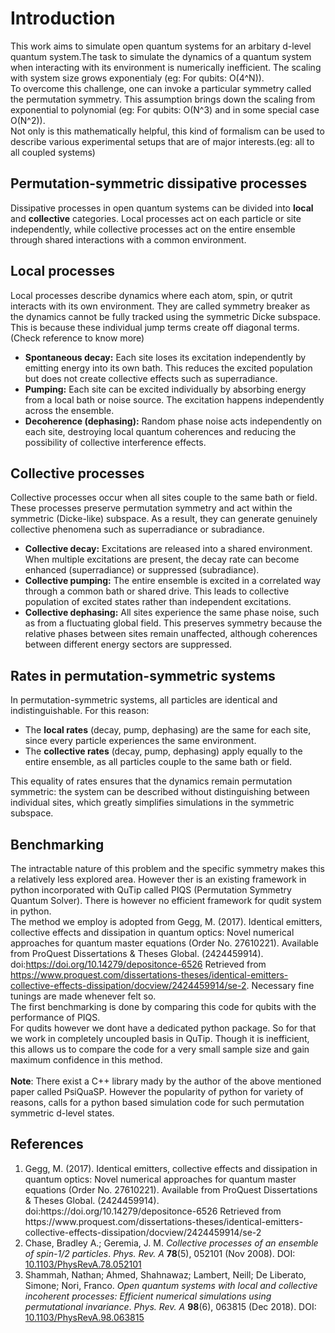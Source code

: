 
# Introduction
This work aims to simulate open quantum systems for an arbitary d-level quantum system.The task to simulate the dynamics of a quantum system when interacting with its environment is numerically inefficient. The scaling with system size grows exponentialy (eg: For qubits: O(4^N)). 
<br>
To overcome this challenge, one can invoke a particular symmetry called the permutation symmetry. This assumption brings down the scaling from exponential to polynomial (eg: For qubits: O(N^3) and in some special case O(N^2)). 
<br>
Not only is this mathematically helpful, this kind of formalism can be used to describe various experimental setups that are of major interests.(eg: all to all coupled systems)

<section>
  <h1>Permutation-symmetric dissipative processes</h1>
  <p>
    Dissipative processes in open quantum systems can be divided into
    <strong>local</strong> and <strong>collective</strong> categories. 
    Local processes act on each particle or site independently, while 
    collective processes act on the entire ensemble through shared
    interactions with a common environment.
  </p>

  <h2>Local processes</h2>
  <p>
    Local processes describe dynamics where each atom, spin, or qutrit
    interacts with its own environment. They are called symmetry breaker as the dynamics cannot be fully tracked using the symmetric Dicke subspace. This is because these individual jump terms create off diagonal terms.(Check reference to know more)
  </p>
  <ul>
    <li>
      <strong>Spontaneous decay:</strong> Each site loses its excitation
      independently by emitting energy into its own bath. This reduces the
      excited population but does not create collective effects such as
      superradiance.
    </li>
    <li>
      <strong>Pumping:</strong> Each site can be excited individually by
      absorbing energy from a local bath or noise source. The excitation
      happens independently across the ensemble.
    </li>
    <li>
      <strong>Decoherence (dephasing):</strong> Random phase noise acts
      independently on each site, destroying local quantum coherences and
      reducing the possibility of collective interference effects.
    </li>
  </ul>

  <h2>Collective processes</h2>
  <p>
    Collective processes occur when all sites couple to the same bath or 
    field. These processes preserve permutation symmetry and act within the 
    symmetric (Dicke-like) subspace. As a result, they can generate 
    genuinely collective phenomena such as superradiance or subradiance.
  </p>
  <ul>
    <li>
      <strong>Collective decay:</strong> Excitations are released into a 
      shared environment. When multiple excitations are present, the decay
      rate can become enhanced (superradiance) or suppressed (subradiance).
    </li>
    <li>
      <strong>Collective pumping:</strong> The entire ensemble is excited 
      in a correlated way through a common bath or shared drive. This leads 
      to collective population of excited states rather than independent 
      excitations.
    </li>
    <li>
      <strong>Collective dephasing:</strong> All sites experience the same 
      phase noise, such as from a fluctuating global field. This preserves 
      symmetry because the relative phases between sites remain unaffected, 
      although coherences between different energy sectors are suppressed.
    </li>
  </ul>

  <h2>Rates in permutation-symmetric systems</h2>
  <p>
    In permutation-symmetric systems, all particles are identical and
    indistinguishable. For this reason:
  </p>
  <ul>
    <li>
      The <strong>local rates</strong> (decay, pump, dephasing) are the same
      for each site, since every particle experiences the same environment.
    </li>
    <li>
      The <strong>collective rates</strong> (decay, pump, dephasing) apply
      equally to the entire ensemble, as all particles couple to the same
      bath or field.
    </li>
  </ul>
  <p>
    This equality of rates ensures that the dynamics remain permutation 
    symmetric: the system can be described without distinguishing between 
    individual sites, which greatly simplifies simulations in the symmetric 
    subspace.
  </p>

# Benchmarking
The intractable nature of this problem and the specific symmetry makes this a relatively less explored area. However ther is an existing framework in python incorporated with QuTip called PIQS (Permutation Symmetry Quantum Solver). There is however no efficient framework for qudit system in python.
<br>
The method we employ is adopted from Gegg, M. (2017). Identical emitters, collective effects and dissipation in quantum optics: Novel numerical approaches for quantum master equations (Order No. 27610221). Available from ProQuest Dissertations & Theses Global. (2424459914). doi:https://doi.org/10.14279/depositonce-6526 Retrieved from https://www.proquest.com/dissertations-theses/identical-emitters-collective-effects-dissipation/docview/2424459914/se-2. Necessary fine tunings are made whenever felt so.
<br>
The first benchmarking is done by comparing this code for qubits with the performance of PIQS. 
<br>
For qudits however we dont have a dedicated python package. So for that we work in completely uncoupled basis in QuTip. Though it is inefficient, this allows us to compare the code for a very small sample size and gain maximum confidence in this method.
<br>
<br>
<strong>Note</strong>: There exist a C++ library mady by the author of the above mentioned paper called PsiQuaSP. However the popularity of python for variety of reasons, calls for a python based simulation code for such permutation symmetric d-level states.

# References
<ol>
<li>Gegg, M. (2017). Identical emitters, collective effects and dissipation in quantum optics: Novel numerical approaches for quantum master equations (Order No. 27610221). Available from ProQuest Dissertations & Theses Global. (2424459914). doi:https://doi.org/10.14279/depositonce-6526 Retrieved from https://www.proquest.com/dissertations-theses/identical-emitters-collective-effects-dissipation/docview/2424459914/se-2</li>
<li>
  Chase, Bradley A.; Geremia, J. M. 
  <em>Collective processes of an ensemble of spin-1/2 particles</em>. 
  <i>Phys. Rev. A</i> <b>78</b>(5), 052101 (Nov 2008). 
  DOI: <a href="https://doi.org/10.1103/PhysRevA.78.052101" target="_blank" rel="noopener noreferrer">
    10.1103/PhysRevA.78.052101
  </a>
</li>
<li>
  Shammah, Nathan; Ahmed, Shahnawaz; Lambert, Neill; De Liberato, Simone; Nori, Franco. 
  <em>Open quantum systems with local and collective incoherent processes: Efficient numerical simulations using permutational invariance</em>. 
  <i>Phys. Rev. A</i> <b>98</b>(6), 063815 (Dec 2018). 
  DOI: <a href="https://doi.org/10.1103/PhysRevA.98.063815" target="_blank" rel="noopener noreferrer">
    10.1103/PhysRevA.98.063815
  </a>
</li>

